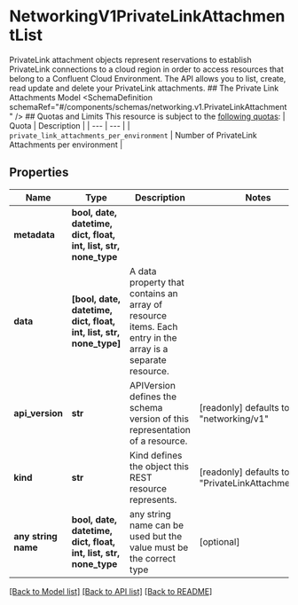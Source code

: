 # NetworkingV1PrivateLinkAttachmentList

PrivateLink attachment objects represent reservations to establish PrivateLink connections to a cloud region in order to access resources that belong to a Confluent Cloud Environment. The API allows you to list, create, read update and delete your PrivateLink attachments.   ## The Private Link Attachments Model <SchemaDefinition schemaRef=\"#/components/schemas/networking.v1.PrivateLinkAttachment\" />  ## Quotas and Limits This resource is subject to the [following quotas](https://docs.confluent.io/cloud/current/quotas/overview.html):  | Quota | Description | | --- | --- | | `private_link_attachments_per_environment` | Number of PrivateLink Attachments per environment |

## Properties
Name | Type | Description | Notes
------------ | ------------- | ------------- | -------------
**metadata** | **bool, date, datetime, dict, float, int, list, str, none_type** |  | 
**data** | **[bool, date, datetime, dict, float, int, list, str, none_type]** | A data property that contains an array of resource items. Each entry in the array is a separate resource. | 
**api_version** | **str** | APIVersion defines the schema version of this representation of a resource. | [readonly] defaults to "networking/v1"
**kind** | **str** | Kind defines the object this REST resource represents. | [readonly] defaults to "PrivateLinkAttachmentList"
**any string name** | **bool, date, datetime, dict, float, int, list, str, none_type** | any string name can be used but the value must be the correct type | [optional]

[[Back to Model list]](../README.md#documentation-for-models) [[Back to API list]](../README.md#documentation-for-api-endpoints) [[Back to README]](../README.md)


